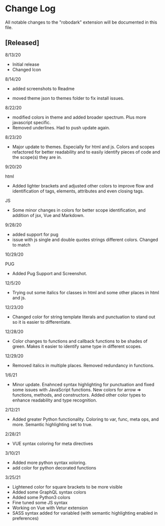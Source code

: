 # Change Log

All notable changes to the "robodark" extension will be documented in this file.

## [Released]

 8/13/20

- Initial release
- Changed Icon

8/14/20

- added screenshots to Readme

- moved theme json to themes folder to fix install issues.

8/22/20

- modified colors in theme and added broader spectrum. Plus more javascript specific.
- Removed underlines. Had to push update again.

8/23/20

- Major update to themes. Especially for html and js. Colors and scopes refactored for better readability and to easily identify pieces of code and the scope(s) they are in.

9/20/20

html

- Added lighter brackets and adjusted other colors to improve flow and identification of tags, elements, attributes and even closing tags.

JS

- Some minor changes in colors for better scope identification, and addition of jsx, Vue and Markdown.

9/28/20

- added support for pug
- issue with js single and double quotes strings different colors. Changed to match

10/29/20

PUG

- Added Pug Support and Screenshot.

12/5/20

- Trying out some italics for classes in html and some other places in html and js.

12/23/20

- Changed color for string template literals and punctuation to stand out so it is easier to differentiate.

12/28/20

- Color changes to functions and callback functions to be shades of green. Makes it easier to identify same type in different scopes.

12/29/20

- Removed italics in multiple places. Removed redundancy in functions.

1/6/21

- Minor update. Enahnced syntax highlighting for punctuation and fixed some issues with JavaScript functions. New colors for arrow => functions, methods, and constructors. Added other color types to enhance readability and type recognition.

2/12/21

- Added greater Python functionality. Coloring to var, func, meta ops, and more. Semantic highlighting set to true.

2/28/21

- VUE syntax coloring for meta directives

3/10/21

- Added more python syntax xoloring.
- add color for python decorated functions

3/25/21

- Lightened color for square brackets to be more visible
- Added some GraphQL syntax colors
- Added some Python3 colors
- Fine tuned some JS syntax
- Working on Vue with Vetur extension
- SASS syntax added for variabled (with semantic highlighting enabled in preferences)
